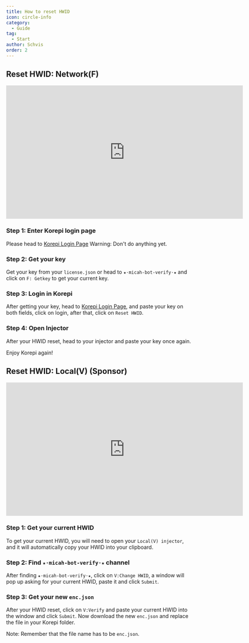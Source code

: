 ```yaml
---
title: How to reset HWID
icon: circle-info
category:
  - Guide
tag:
  - Start
author: Schvis
order: 2
---
```


## Reset HWID: Network(F)

<iframe width="640" height="360" src="https://www.youtube.com/embed/DRSEmYsl4F4" title="how to change hwid for F" frameborder="0" allow="accelerometer; autoplay; clipboard-write; encrypted-media; gyroscope; picture-in-picture; web-share" allowfullscreen></iframe>

### Step 1: Enter Korepi login page

Please head to [Korepi Login Page](https://keyauth.cc/panel/Strigger/Korepi)
Warning: Don't do anything yet.

### Step 2: Get your key

Get your key from your `license.json` or head to `★⋅micah-bot-verify⋅★` and click on `F: Getkey` to get your current key.

### Step 3: Login in Korepi

After getting your key, head to [Korepi Login Page](https://keyauth.cc/panel/Strigger/Korepi), and paste your key on both fields, click on login, after that, click on `Reset HWID`.

### Step 4: Open Injector

After your HWID reset, head to your injector and paste your key once again.

Enjoy Korepi again!

## Reset HWID: Local(V) (Sponsor)
<iframe width="640" height="360" src="https://www.youtube.com/embed/q0G9UZHErrg?list=PL5eI1Tb64p56Mp6JqoR_o3BYk9UFTbOQI" title="How to reset Local V HWID" frameborder="0" allow="accelerometer; autoplay; clipboard-write; encrypted-media; gyroscope; picture-in-picture; web-share" allowfullscreen></iframe>

### Step 1: Get your current HWID

To get your current HWID, you will need to open your `Local(V) injector`, and it will automatically copy your HWID into your clipboard.

### Step 2: Find `★⋅micah-bot-verify⋅★` channel

After finding `★⋅micah-bot-verify⋅★`, click on `V:Change HWID`, a window will pop up asking for your current HWID, paste it and click `Submit`.

### Step 3: Get your new `enc.json`

After your HWID reset, click on `V:Verify` and paste your current HWID into the window and click `Submit`. Now download the new `enc.json` and replace the file in your Korepi folder.

Note: Remember that the file name has to be `enc.json`.

